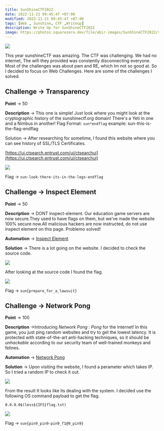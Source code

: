 ```yaml
---
title: SunShineCTF2022
date: 2022-11-21 09:45:47 +07:00
modified: 2022-11-21 09:45:47 +07:00
tags: [Web , Sunshine, CTF ,Writeup]
description: Write Up for SunShineCTF2022
image: https://photos.squarezero.dev/file/abir-images/SunShineCTF2022/sunshinectf22_logo.png
---
```

![](https://photos.squarezero.dev/file/abir-images/SunShineCTF2022/sunshinectf22_logo.png)

This year sunshineCTF was amazing. The CTF was challenging. We had no internet, The wifi they provided was constently disconnecting everyone. Most of the challenges was about pwn and RE, which Im not so good at. So I decided to focus on Web Challenges. Here are some of the challenges I solved. 


## Challenge → **Transparency**

**Point** → 50

**Description** → This one is simple! Just look where you 
might look at the cryptographic history of the sunshinectf.org domain! There's a Yeti in one and a Nimbus in another!
Flag Format: `sun*endflag`
example: sun-this-is-the-flag-endflag

Solution → After researching for sometime, I found this website where you can see history of SSL/TLS Certificates.  

[https://ui.ctsearch.entrust.com/ui/ctsearchui](https://ui.ctsearch.entrust.com/ui/ctsearchui)

![](https://photos.squarezero.dev/file/abir-images/SunShineCTF2022/1.png)

Flag → `sun-look-there-its-in-the-logs-endflag`

## Challenge → **Inspect Element**

**Point** → 50

**Description** → DONT inspect-element. Our education game servers are now secure.They used to have flags on them, but we've made the website 100% secure now.All malicious hackers are now instructed, do not use inspect element on this page. Problemo solved!

**Automation** → [Inspect Element](https://github.com/limon768/Automation/blob/main/SunshineCTF2022/InspectElement.py)

**Solution** → There is a lot going on the website. I decided to check the source code.

![](https://photos.squarezero.dev/file/abir-images/SunShineCTF2022/2.png)

After looking at the source code I found the flag.

![](https://photos.squarezero.dev/file/abir-images/SunShineCTF2022/3.png)

Flag → `sun{prepare_for_a_lawsuit}`

## Challenge → **Network Pong**

**Point** → 100

**Description** →Introducing *Network Pong* : *Pong* for the Internet! In this game, you just ping random websites and try to get the lowest latency. It is protected with state-of-the-art 
anti-hacking techniques, so it should be *unhackable* according to our security team of well-trained monkeys and felines.

**Automation** → [Network Pong](https://github.com/limon768/Automation/blob/main/SunshineCTF2022/NetworkPong.py)

**Solution** → Upon visiting the website, I found a perameter which takes IP. So I tried a random IP to check it out.

![](https://photos.squarezero.dev/file/abir-images/SunShineCTF2022/4.png)

From the result It looks like its dealing with the system. I decided use the following OS command payload to get the flag. 

`0.0.0.0$(less${IFS}flag.txt)`

![](https://photos.squarezero.dev/file/abir-images/SunShineCTF2022/5.png)

Flag → `sun{pin9_pin9-pin9_f1@9_pin9}`